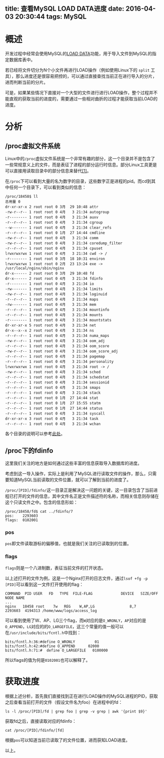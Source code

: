 title: 查看MySQL LOAD DATA进度
date: 2016-04-03 20:30:44
tags: MySQL
---

# 概述

开发过程中经常会使用MySQL的[LOAD DATA][3]功能，用于导入文件到MySQL的指定数据库表中。

若已经将文件切分为N个小文件再进行LOAD操作（例如使用Linux下的 `split` 工具），那么进度还是很容易把控的，可以通过直接查找当前正在进行导入的分片，进而判断当前的分片。

可是，如果某些情况下直接对一个大型的文件进行进行LOAD操作，整个过程并不能直观的获取当前的进度的，需要通过一些相对曲折的过程才能获取当前LOAD的进度。

# 分析

## /proc虚拟文件系统

Linux中的`/proc`虚拟文件系统是一个非常有趣的部分，这一个目录并不是包含了一些常规意义上的文件，而是表征了进程的部分运行时信息。部分Linux工具更是可以直接用读取目录中的部分信息来替代[\[1\]][1]。

在`/proc`下可以看到大量的名为数字的目录，这些数字正是进程的pid。而cd到其中任何一个目录下，可以看到类似的信息：

```
/proc/18458$ ll
总用量 0
dr-xr-xr-x 2 root root 0 3月  29 10:48 attr
-rw-r--r-- 1 root root 0 4月   3 21:34 autogroup
-r-------- 1 root root 0 4月   3 21:34 auxv
-r--r--r-- 1 root root 0 4月   3 21:34 cgroup
--w------- 1 root root 0 4月   3 21:34 clear_refs
-r--r--r-- 1 root root 0 1月  27 14:44 cmdline
-rw-r--r-- 1 root root 0 4月   3 21:34 comm
-rw-r--r-- 1 root root 0 4月   3 21:34 coredump_filter
-r--r--r-- 1 root root 0 4月   3 21:34 cpuset
lrwxrwxrwx 1 root root 0 4月   3 21:34 cwd -> /
-r-------- 1 root root 0 3月  18 10:31 environ
lrwxrwxrwx 1 root root 0 2月  23 13:24 exe -> /usr/local/nginx/sbin/nginx
dr-x------ 2 root root 0 3月  29 10:48 fd
dr-x------ 2 root root 0 4月   3 21:34 fdinfo
-r-------- 1 root root 0 4月   3 21:34 io
-rw------- 1 root root 0 4月   3 21:34 limits
-rw-r--r-- 1 root root 0 4月   3 21:34 loginuid
-r--r--r-- 1 root root 0 4月   3 21:34 maps
-rw------- 1 root root 0 4月   3 21:34 mem
-r--r--r-- 1 root root 0 4月   3 21:34 mountinfo
-r--r--r-- 1 root root 0 4月   3 21:34 mounts
-r-------- 1 root root 0 4月   3 21:34 mountstats
dr-xr-xr-x 5 root root 0 4月   3 21:34 net
dr-x--x--x 2 root root 0 4月   3 21:34 ns
-r--r--r-- 1 root root 0 4月   3 21:34 numa_maps
-rw-r--r-- 1 root root 0 4月   3 21:34 oom_adj
-r--r--r-- 1 root root 0 4月   3 21:34 oom_score
-rw-r--r-- 1 root root 0 4月   3 21:34 oom_score_adj
-r--r--r-- 1 root root 0 4月   3 21:34 pagemap
-r--r--r-- 1 root root 0 4月   3 21:34 personality
lrwxrwxrwx 1 root root 0 4月   3 21:34 root -> /
-rw-r--r-- 1 root root 0 4月   3 21:34 sched
-r--r--r-- 1 root root 0 4月   3 21:34 schedstat
-r--r--r-- 1 root root 0 4月   3 21:34 sessionid
-r--r--r-- 1 root root 0 4月   3 21:34 smaps
-r--r--r-- 1 root root 0 4月   3 21:34 stack
-r--r--r-- 1 root root 0 1月  27 14:44 stat
-r--r--r-- 1 root root 0 1月  27 15:55 statm
-r--r--r-- 1 root root 0 1月  27 14:44 status
-r--r--r-- 1 root root 0 4月   3 21:34 syscall
dr-xr-xr-x 3 root root 0 4月   3 21:34 task
-r--r--r-- 1 root root 0 4月   3 21:34 wchan
```

各个目录的说明可以参考[此处][2]。

## /proc下的fdinfo

这里我们关注的地方是如何通过这些丰富的信息获取导入数据库的进度。

考虑到这一导入操作，实际上是利用了MySQL进行读取文件的操作，那么，只需要知道MySQL当前读取的文件位置，就可以了解到当前的进度了。

`/proc/[PID]/fdinfo/`这一目录正是解决这一问题的关键，这一目录包含了当前进程已打开的文件的信息，其中文件名正是文件描述符的名称，而相关信息则存储在这个只读文件之中。包含的信息形如：

```
/proc/18458/fd$ cat ../fdinfo/7
pos:	2293603
flags:	0102001
```

### pos

`pos`即文件读取游标的偏移值，也就是我们关注的已读取到的位置。

### flags

`flags`则是一个八进制数，表征当前文件的打开状态。

以上述打开的文件为例，这是一个Nginx打开的日志文件，通过`lsof +fg -p [PID]`可以看到这一文件打开使用的flag：

```
COMMAND  PID USER   FD   TYPE  FILE-FLAG             DEVICE   SIZE/OFF     NODE NAME
...
nginx   18458 root    7w   REG    W,AP,LG                8,7    2293603  4194313 /home/www/logs/access_log
```

可以看到使用了W、AP、LG三个flag，而`W`对应的是`O_WRONLY`，`AP`对应的是`O_APPEND`，`LG`对应的的`O_LARGEFILE`，这三个常量的值一般可以在`/usr/include/bits/fcntl.h`中找到：

```
bits/fcntl.h:36:#define O_WRONLY	     01
bits/fcntl.h:42:#define O_APPEND	  02000
bits/fcntl.h:71:#  define O_LARGEFILE	0100000
```
所以flags的值为何是`0102001`也可以解释了。

# 获取进度

根据上述分析，首先我们直接找到正在进行LOAD操作的MySQL进程的PID，获取之后查看当前打开的文件（假设文件名为foo）在进程中的fd：

```
ls -l /proc/[PID]/fd | grep foo | grep -v grep | awk '{print $9}'
```

获取fd之后，直接读取对应的fdinfo：

```
cat /proc/[PID]/fdinfo/[fd]
```

根据`pos`可以知道当前已读取了的文件位置，进而获知LOAD进度。

以上。

[1]: http://www.tldp.org/LDP/Linux-Filesystem-Hierarchy/html/proc.html
[2]: http://man7.org/linux/man-pages/man5/proc.5.html
[3]: http://dev.mysql.com/doc/refman/5.7/en/load-data.html
